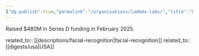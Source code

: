```yaml
---
{"dg-publish":true,"permalink":"/organisations/lambda-labs/","title":"Lambda Labs"}
---
```



Raised $480M in Series D funding in February 2025.

related_to:: [[descriptions/facial-recognition\|facial-recognition]]
related_to:: [[digests/usa\|USA]]
